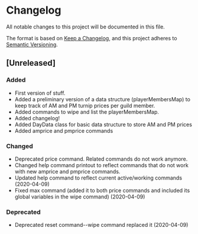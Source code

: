 # Changelog
All notable changes to this project will be documented in this file.

The format is based on [Keep a Changelog](https://keepachangelog.com/en/1.0.0/),
and this project adheres to [Semantic Versioning](https://semver.org/spec/v2.0.0.html).

## [Unreleased]
### Added
- First version of stuff.
- Added a preliminary version of a data structure (playerMembersMap) to keep track of AM and PM turnip prices per guild member.
- Added commands to wipe and list the playerMembersMap.
- Added changelog!
- Added DayData class for basic data structure to store AM and PM prices
- Added amprice and pmprice commands

### Changed
- Deprecated price command. Related commands do not work anymore.
- Changed help command printout to reflect commands that do not work with new amprice and pmprice commands.
- Updated help command to reflect current active/working commands (2020-04-09)
- Fixed max command (added it to both price commands and included its global variables in the wipe command) (2020-04-09)

### Deprecated
- Deprecated reset command--wipe command replaced it (2020-04-09)